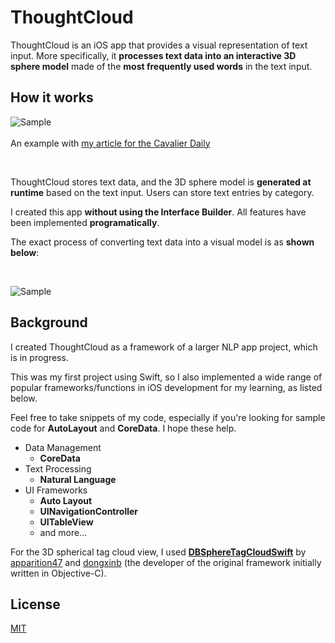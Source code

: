# ThoughtCloud

ThoughtCloud is an iOS app that provides a visual representation of text input. More specifically, it **processes text data into an interactive 3D sphere model** made of the **most frequently used words** in the text input.

## How it works

![Sample](https://github.com/jason-ono/Story/blob/master/clippo.gif?raw=true)
<br />
<br />
An example with [my article for the Cavalier Daily](https://www.cavalierdaily.com/article/2019/10/im-forgetting-my-mother-tongue)

<br />

ThoughtCloud stores text data, and the 3D sphere model is **generated at runtime** based on the text input. Users can store text entries by category. 

I created this app **without using the Interface Builder**. All features have been implemented **programatically**.

The exact process of converting text data into a visual model is as **shown below**:

<br />

![Sample](https://github.com/jason-ono/Story/blob/master/Screen%20Shot%202020-09-21%20at%2020.32.20.png?raw=true)

## Background

I created ThoughtCloud as a framework of a larger NLP app project, which is in progress. 

This was my first project using Swift, so I also implemented a wide range of popular frameworks/functions in iOS development for my learning, as listed below.

Feel free to take snippets of my code, especially if you're looking for sample code for **AutoLayout** and **CoreData**. I hope these help.

* Data Management
    * **CoreData**
* Text Processing
    * **Natural Language**
* UI Frameworks
    * **Auto Layout**
    * **UINavigationController**
    * **UITableView**
    * and more...

For the 3D spherical tag cloud view, I used **[DBSphereTagCloudSwift](https://github.com/apparition47/DBSphereTagCloudSwift)** by [apparition47](https://github.com/apparition47) and [dongxinb](https://github.com/dongxinb) (the developer of the original framework initially written in Objective-C).

## License
[MIT](https://choosealicense.com/licenses/mit/)
